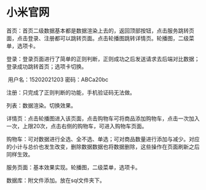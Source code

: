 # 小米官网

首页：首页二级数据基本都是数据渲染上去的，返回顶部按钮，点击服务跳转页面，点击登录、注册都可以跳转页面。点击轮播图跳转详情页。轮播图，二级菜单，选项卡。

登录：登录页面进行了简单的正则判断，正则成功之后发送请求去后端对比数据；登录成功跳转首页；选项卡切换。

​			用户名：15202021203  密码：ABCa20bc

注册：只完成了正则判断的功能，手机验证码无法做。

列表：数据渲染。切换效果。

详情页：点击轮播图进入该页面，点击购物车可将商品添加购物车，点击一次加入一次，上限20次，点击右侧的购物车，可进入购物车页面。

购物车：可对数据进行全选、全不选、单选；可对商品数量进行添加与减少。对应的小计与总价也发生改变，删除数据数据也将数据删除，这些操作在页面刷新之后同样生效。

服务页面：基本效果实现。轮播图，二级菜单，选项卡。

数据库：附文件添加。放在sql文件夹下。